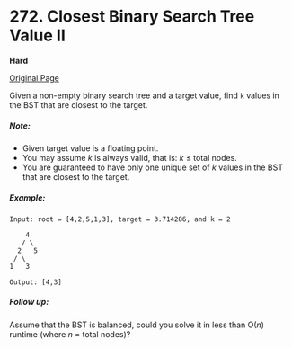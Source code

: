 # 272. Closest Binary Search Tree Value II

**Hard**

[Original Page](https://leetcode.com/problems/closest-binary-search-tree-value-ii/)

Given a non-empty binary search tree and a target value, find `k` values in the BST that are closest to the target.

##### Note:
- Given target value is a floating point.
- You may assume _k_ is always valid, that is: _k_ ≤ total nodes.
- You are guaranteed to have only one unique set of _k_ values in the BST that are closest to the target.

##### Example:
```
Input: root = [4,2,5,1,3], target = 3.714286, and k = 2

    4
   / \
  2   5
 / \
1   3

Output: [4,3]
```

##### Follow up:
Assume that the BST is balanced, could you solve it in less than O(_n_) runtime (where _n_ = total nodes)?
